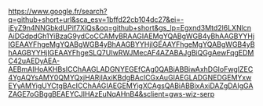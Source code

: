 https://www.google.fr/search?q=github+short+url&sca_esv=1bffd22cb104dc27&ei=-iEyZ9n4NNGbkdUPif7XiQs&oq=github+short&gs_lp=Egxnd3Mtd2l6LXNlcnAiDGdpdGh1YiBzaG9ydCoCCAMyBRAAGIAEMgYQABgWGB4yBhAAGBYYHjIGEAAYFhgeMgYQABgWGB4yBhAAGBYYHjIGEAAYFhgeMgYQABgWGB4yBhAAGBYYHjIGEAAYFhgeSLQ7UIwRWJMecAF4AZABAJgBiQGgAewFqgEDMC42uAEDyAEA-AEBmAIHoAKHBsICChAAGLADGNYEGEfCAg0QABiABBiwAxhDGIoFwgIZEC4YgAQYsAMY0QMYQxjHARjIAxiKBdgBAcICGxAuGIAEGLADGNEDGEMYxwEYyAMYigUYCtgBAcICChAAGIAEGEMYigXCAgsQABiABBixAxiDAZgDAIgGAZAGE7oGBggBEAEYCJIHAzEuNqAHnB4&sclient=gws-wiz-serp
